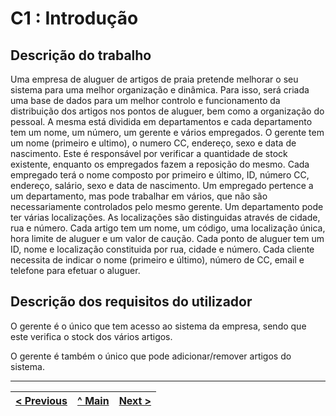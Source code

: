 # C1 : Introdução


## Descrição do trabalho
Uma empresa de aluguer de artigos de praia pretende melhorar o seu sistema para uma melhor organização e dinâmica. Para isso, será criada uma base de dados para um melhor controlo e funcionamento da distribuição dos artigos nos pontos de aluguer, bem como a organização do pessoal.
A mesma está dividida em departamentos e cada departamento tem um nome, um número, um gerente e vários empregados. O gerente tem um nome (primeiro e ultimo), o numero CC, endereço, sexo e data de nascimento. Este é responsável por verificar a quantidade de stock existente, enquanto os empregados fazem a reposição do mesmo. Cada empregado terá o nome composto por primeiro e último, ID, número CC, endereço, salário, sexo e data de nascimento. Um empregado pertence a um departamento, mas pode trabalhar em vários, que não são necessariamente controlados pelo mesmo gerente. Um departamento pode ter várias localizações. As localizações são distinguidas através de cidade, rua e número. Cada artigo tem um nome, um código, uma localização única, hora limite de aluguer e um valor de caução. Cada ponto de aluguer tem um ID, nome e localização constituida por rua, cidade e número. Cada cliente necessita de indicar o nome (primeiro e último), número de CC, email e telefone para efetuar o aluguer.

## Descrição dos requisitos do utilizador

O gerente é o único que tem acesso ao sistema da empresa, sendo que este verifica o stock dos vários artigos. 

O gerente é também o único que pode adicionar/remover artigos do sistema. 

---
[< Previous](rebd00.md) | [^ Main](https://github.com/tcm-sibd-g07/SIBD07/) | [Next >](rebd02.md)
:--- | :---: | ---: 
